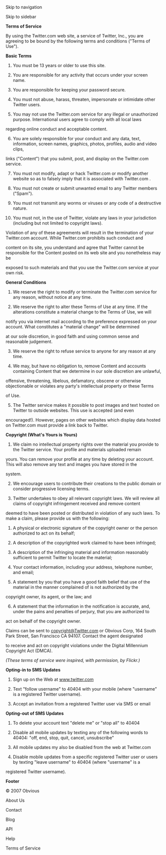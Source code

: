 Skip to navigation

Skip to sidebar

**Terms of Service**

By using the Twitter.com web site, a service of Twitter, Inc., you are agreeing to be bound by the following terms and conditions ("Terms of Use").

**Basic Terms**

1. You must be 13 years or older to use this site.

2. You are responsible for any activity that occurs under your screen name.

3. You are responsible for keeping your password secure.

4. You must not abuse, harass, threaten, impersonate or intimidate other Twitter users.

5. You may not use the Twitter.com service for any illegal or unauthorized purpose. International users agree to comply with all local laws

regarding online conduct and acceptable content.

6. You are solely responsible for your conduct and any data, text, information, screen names, graphics, photos, profiles, audio and video clips,

links ("Content") that you submit, post, and display on the Twitter.com service.

7. You must not modify, adapt or hack Twitter.com or modify another website so as to falsely imply that it is associated with Twitter.com .

8. You must not create or submit unwanted email to any Twitter members ("Spam").

9. You must not transmit any worms or viruses or any code of a destructive nature.

10. You must not, in the use of Twitter, violate any laws in your jurisdiction (including but not limited to copyright laws).

Violation of any of these agreements will result in the termination of your Twitter.com account. While Twitter.com prohibits such conduct and

content on its site, you understand and agree that Twitter cannot be responsible for the Content posted on its web site and you nonetheless may be

exposed to such materials and that you use the Twitter.com service at your own risk.

**General Conditions**

1. We reserve the right to modify or terminate the Twitter.com service for any reason, without notice at any time.

2. We reserve the right to alter these Terms of Use at any time. If the alterations constitute a material change to the Terms of Use, we will

notify you via internet mail according to the preference expressed on your account. What constitutes a "material change" will be determined

at our sole discretion, in good faith and using common sense and reasonable judgement.

3. We reserve the right to refuse service to anyone for any reason at any time.

4. We may, but have no obligation to, remove Content and accounts containing Content that we determine in our sole discretion are unlawful,

offensive, threatening, libelous, defamatory, obscene or otherwise objectionable or violates any party's intellectual property or these Terms

of Use.

5. The Twitter service makes it possible to post images and text hosted on Twitter to outside websites. This use is accepted (and even

encouraged!). However, pages on other websites which display data hosted on Twitter.com must provide a link back to Twitter.

**Copyright (What's Yours is Yours)**

1. We claim no intellectual property rights over the material you provide to the Twitter service. Your profile and materials uploaded remain

yours. You can remove your profile at any time by deleting your account. This will also remove any text and images you have stored in the

system.

2. We encourage users to contribute their creations to the public domain or consider progressive licensing terms.

3. Twitter undertakes to obey all relevant copyright laws. We will review all claims of copyright infringement received and remove content

deemed to have been posted or distributed in violation of any such laws. To make a claim, please provide us with the following:

1. A physical or electronic signature of the copyright owner or the person authorized to act on its behalf;

2. A description of the copyrighted work claimed to have been infringed;

3. A description of the infringing material and information reasonably sufficient to permit Twitter to locate the material;

4. Your contact information, including your address, telephone number, and email;

5. A statement by you that you have a good faith belief that use of the material in the manner complained of is not authorized by the

copyright owner, its agent, or the law; and

6. A statement that the information in the notification is accurate, and, under the pains and penalties of perjury, that you are authorized to

act on behalf of the copyright owner.

Claims can be sent to copyright@Twitter.com or Obvious Corp, 164 South Park Street, San Francisco CA 94107. Contact the agent designated

to receive and act on copyright violations under the Digital Millennium Copyright Act (DMCA).

*(These terms of service were inspired, with permission, by Flickr.)*

**Opting-in to SMS Updates**

1. Sign up on the Web at www.twitter.com

2. Text "follow username" to 40404 with your mobile (where "username" is a registered Twitter username).

3. Accept an invitation from a registered Twitter user via SMS or email

**Opting-out of SMS Updates**

1. To delete your account text "delete me" or "stop all" to 40404

2. Disable all mobile updates by texting any of the following words to 40404: "off, end, stop, quit, cancel, unsubscribe"

3. All mobile updates my also be disabled from the web at Twitter.com

4. Disable mobile updates from a specific registered Twitter user or users by texting "leave username" to 40404 (where "username" is a

registered Twitter username).

**Footer**

© 2007 Obvious

About Us

Contact

Blog

API

Help

Terms of Service

